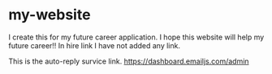 # my-website
I create this for my future career application.
I hope this website will help my future career!!
In hire link I have not added any link. 

This is the auto-reply survice link. 
https://dashboard.emailjs.com/admin 

